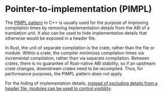 # Pointer-to-implementation (PIMPL)

The [PIMPL pattern](https://en.cppreference.com/w/cpp/language/pimpl.html) in
C++ is usually used for the purpose of improving compilation times by removing
implementation details from the ABI of a translation unit. It also can be used
to hide implementation details that otherwise would be exposed in a header file.

In Rust, the unit of separate compilation is the crate, rather than the file or
module. Within a crate, the compiler minimizes compilation times via incremental
compilation, rather than via separate compilation. Between crates, there is no
guarantee of Rust-native ABI stability, so if an upstream crate changes,
downstream crates need to be recompiled. Thus, for performance purposes, the
PIMPL pattern does not apply.

For the hiding of implementation details, [instead of excluding details from a
header file, modules can be used to control
visibility](../idioms/encapsulation.md).
